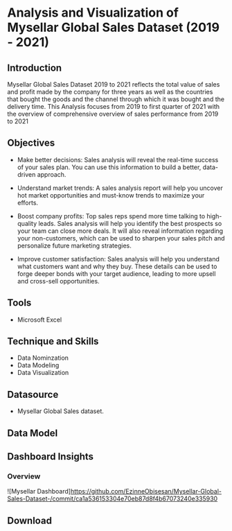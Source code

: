 # Analysis and Visualization of Mysellar Global Sales Dataset (2019 - 2021)

## Introduction
Mysellar Global Sales Dataset 2019 to 2021 reflects the total value of sales and profit made by the company for three years as well as the countries that bought the goods and the channel through which it was bought and the delivery time. This Analysis focuses from 2019 to first quarter of 2021 with the overview of comprehensive overview of sales performance from 2019 to 2021

## Objectives
- Make better decisions: Sales analysis will reveal the real-time success of your sales plan. You can use this information to build a better, data-driven approach.
  
- Understand market trends: A sales analysis report will help you uncover hot market opportunities and must-know trends to maximize your efforts.
  
- Boost company profits: Top sales reps spend more time talking to high-quality leads. Sales analysis will help you identify the best prospects so your team can close more deals. It will also reveal information regarding your non-customers, which can be used to sharpen your sales pitch and personalize future marketing strategies.
  
- Improve customer satisfaction: Sales analysis will help you understand what customers want and why they buy. These details can be used to forge deeper bonds with your target audience, leading to more upsell and cross-sell opportunities.

## Tools
- Microsoft Excel

## Technique and Skills
- Data Nominzation
- Data Modeling
- Data Visualization

## Datasource
- Mysellar Global Sales dataset.

## Data Model

## Dashboard Insights
### Overview
![Mysellar Dashboard]https://github.com/EzinneObisesan/Mysellar-Global-Sales-Dataset-/commit/ca1a536153304e70eb87d8f4b67073240e335930

## Download

